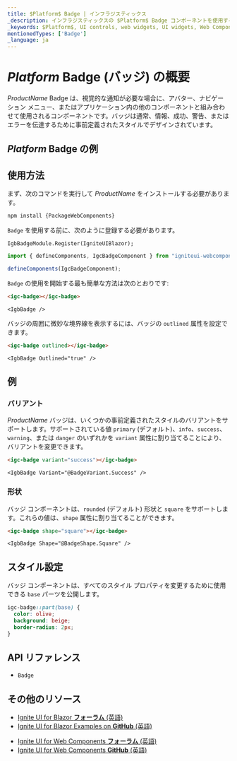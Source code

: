 ```yaml
---
title: $Platform$ Badge | インフラジスティックス
_description: インフラジスティックスの $Platform$ Badge コンポーネントを使用すると、事前定義されたスタイルでコンテンツを表示して、アプリケーション内の任意の場所で他のコンポーネントを装飾できます。
_keywords: $Platform$, UI controls, web widgets, UI widgets, Web Components, $Platform$ Badge Components, Infragistics, UI コントロール, web ウィジェット, UI ウィジェット, ウェブ コンポーネント, $Platform$ バッジ コンポーネント, インフラジスティックス
mentionedTypes: ['Badge']
_language: ja
---
```


# $Platform$ Badge (バッジ) の概要

$ProductName$ Badge は、視覚的な通知が必要な場合に、アバター、ナビゲーション メニュー、またはアプリケーション内の他のコンポーネントと組み合わせて使用されるコンポーネントです。バッジは通常、情報、成功、警告、またはエラーを伝達するために事前定義されたスタイルでデザインされています。

## $Platform$ Badge の例

<code-view style="height: 60px"
           data-demos-base-url="{environment:dvDemosBaseUrl}"
           iframe-src="{environment:dvDemosBaseUrl}/inputs/badge-outlined"
           alt="$Platform$ Badge の例"
           github-src="inputs/badge/outlined">
</code-view>

<div class="divider"></div>

## 使用方法

<!-- WebComponents -->
まず、次のコマンドを実行して $ProductName$ をインストールする必要があります。

```cmd
npm install {PackageWebComponents}
```
<!-- end: WebComponents -->

`Badge` を使用する前に、次のように登録する必要があります。

```razor
IgbBadgeModule.Register(IgniteUIBlazor);
```

```ts
import { defineComponents, IgcBadgeComponent } from "igniteui-webcomponents";

defineComponents(IgcBadgeComponent);
```

`Badge` の使用を開始する最も簡単な方法は次のとおりです:

```html
<igc-badge></igc-badge>
```

```razor
<IgbBadge />
```

バッジの周囲に微妙な境界線を表示するには、バッジの `outlined` 属性を設定できます。

```html
<igc-badge outlined></igc-badge>
```

```razor
<IgbBadge Outlined="true" />
```

## 例

### バリアント

$ProductName$ バッジは、いくつかの事前定義されたスタイルのバリアントをサポートします。サポートされている値 `primary` (デフォルト)、`info`、`success`、`warning`、または `danger` のいずれかを `variant` 属性に割り当てることにより、バリアントを変更できます。

```html
<igc-badge variant="success"></igc-badge>
```

```razor
<IgbBadge Variant="@BadgeVariant.Success" />
```

<code-view style="height: 60px"
           data-demos-base-url="{environment:dvDemosBaseUrl}"
           iframe-src="{environment:dvDemosBaseUrl}/inputs/badge-variants"
           alt="$Platform$ Badge の例"
           github-src="inputs/badge/variants">
</code-view>

### 形状

バッジ コンポーネントは、`rounded` (デフォルト) 形状と `square` をサポートします。これらの値は、`shape` 属性に割り当てることができます。

```html
<igc-badge shape="square"></igc-badge>
```

```razor
<IgbBadge Shape="@BadgeShape.Square" />
```

<code-view style="height: 60px"
           data-demos-base-url="{environment:dvDemosBaseUrl}"
           iframe-src="{environment:dvDemosBaseUrl}/inputs/badge-shape"
           alt="$Platform$ Badge の例"
           github-src="inputs/badge/shape">
</code-view>

## スタイル設定

バッジ コンポーネントは、すべてのスタイル プロパティを変更するために使用できる `base` パーツを公開します。

```css
igc-badge::part(base) {
  color: olive;
  background: beige;
  border-radius: 2px;
}
```

<!-- WebComponents -->

## API リファレンス

* `Badge`

<!-- end: WebComponents -->

<div class="divider--half"></div>

## その他のリソース

<!-- Blazor -->

* [Ignite UI for Blazor **フォーラム** (英語)](https://www.infragistics.com/community/forums/f/ignite-ui-for-blazor)
* [Ignite UI for Blazor Examples on **GitHub** (英語)](https://github.com/IgniteUI/igniteui-blazor-examples)

<!-- end: Blazor -->

<!-- WebComponents -->

* [Ignite UI for Web Components **フォーラム** (英語)](https://www.infragistics.com/community/forums/f/ignite-ui-for-web-components)
* [Ignite UI for Web Components **GitHub** (英語)](https://github.com/IgniteUI/igniteui-webcomponents)

<!-- end: WebComponents -->
